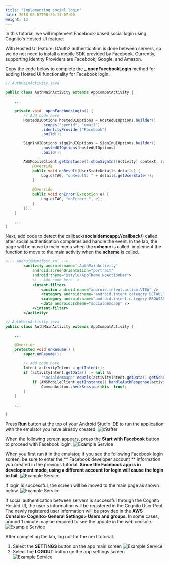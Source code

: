 ```yaml
---
title: "Implementing social login"
date: 2018-08-07T08:30:11-07:00
weight: 12
---
```


In this tutorial, we will implement Facebook-based social login using Cognito's Hosted UI feature.

With Hosted UI feature, OAuth2 authentication is done between servers, so we do not need to install a mobile SDK provided by Facebook. Currently, supporting Identity Providers are Facebook, Google, and Amazon.

Copy the code below to complete the **_ openFacebookLogin** method for adding Hosted UI functionality for Facebook login.
```java
// AuthMainActivity.java

public class AuthMainActivity extends AppCompatActivity {

    ...

    private void _openFacebookLogin() {
        // Add code here
        HostedUIOptions hostedUIOptions = HostedUIOptions.builder()
                .scopes("openid", "email")
                .identityProvider("Facebook")
                .build();

        SignInUIOptions signInUIOptions = SignInUIOptions.builder()
                .hostedUIOptions(hostedUIOptions)
                .build();

        AWSMobileClient.getInstance().showSignIn((Activity) context, signInUIOptions, new Callback<UserStateDetails>() {
            @Override
            public void onResult(UserStateDetails details) {
                Log.d(TAG, "onResult: " + details.getUserState());
            }

            @Override
            public void onError(Exception e) {
                Log.e(TAG, "onError: ", e);
            }
        });
    }

    ...
}
```

Next, add code to detect the callback(**socialdemoapp://callback/**) called after social authentication completes and handle the event. In the lab, the page will be move to main menu when the **scheme** is called.
implement the function to move to the main activity when the **scheme** is called.
```xml
<!-- AndroidManifest.xml -->
        <activity android:name=".AuthMainActivity"
            android:screenOrientation="portrait"
            android:theme="@style/AppTheme.NoActionBar">
            <!-- Add code here-->
            <intent-filter>
                <action android:name="android.intent.action.VIEW" />
                <category android:name="android.intent.category.DEFAULT" />
                <category android:name="android.intent.category.BROWSABLE" />
                <data android:scheme="socialdemoapp" />
            </intent-filter>
        </activity>
```

```java
// AuthMainActivity.java
public class AuthMainActivity extends AppCompatActivity {
    
    ...

    @Override
    protected void onResume() {
        super.onResume();

        // Add code here
        Intent activityIntent = getIntent();
        if (activityIntent.getData() != null &&
                "socialdemoapp".equals(activityIntent.getData().getScheme())) {
            if (AWSMobileClient.getInstance().handleAuthResponse(activityIntent))
                CommonAction.checkSession(this, true);
        }
    }

    ...

}
```

Press **Run** button at the top of your Android Studio IDE to run the application with the emulator you have already created.
![c9after](/images/run.png)

When the following screen appears, press the **Start with Facebook** button to proceed with Facebook login.
![Example Service](/images/app-authmain.png)

When you first run it in the emulator, if you see the following Facebook login screen, be sure to enter the ** Facebook developer account ** information you created in the previous tutorial.
**Since the Facebook app is in development mode, using a different account for login will cause the login to fail.**
![Example Service](/images/facebook-oauth2.png)

If login is successful, the screen will be moved to the main page as shown below.
![Example Service](/images/app-main-init.png)

If social authentication between servers is successful through the Cognito Hosted UI, the user's information will be registered in the Cognito User Pool. The newly registered user information will be provided in the **AWS Console> Cognito> General Settings> Users and groups**. In some cases, around 1 minute may be required to see the update in the web console.
![Example Service](/images/app-facebook-login-result.png)

After completing the lab, log out for the next tutorial.

1. Select the **SETTINGS** button on the app main screen
![Example Service](/images/app-main-empty.png)
2. Select the **LOGOUT** button on the app settings screen
![Example Service](/images/app-settings.png)